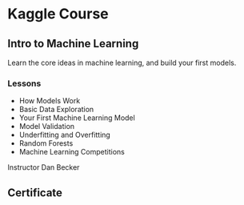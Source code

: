 # Kaggle Course


## Intro to Machine Learning

Learn the core ideas in machine learning, and build your first models.

### Lessons

* How Models Work
* Basic Data Exploration
* Your First Machine Learning Model
* Model Validation
* Underfitting and Overfitting
* Random Forests
* Machine Learning Competitions

Instructor
Dan Becker

## Certificate

